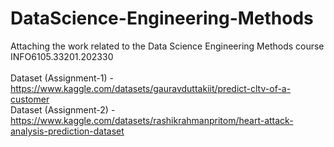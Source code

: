 # DataScience-Engineering-Methods <br/>

Attaching the work related to the Data Science Engineering Methods course <br/>
INFO6105.33201.202330 <br/> <br/>
Dataset (Assignment-1) - https://www.kaggle.com/datasets/gauravduttakiit/predict-cltv-of-a-customer <br/>
Dataset (Assignment-2) - https://www.kaggle.com/datasets/rashikrahmanpritom/heart-attack-analysis-prediction-dataset
